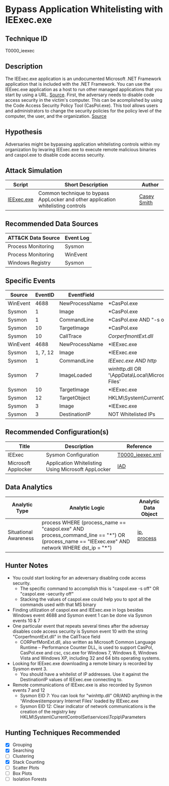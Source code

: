 # Bypass Application Whitelisting with IEExec.exe
## Technique ID
T0000_ieexec


## Description
The IEExec.exe application is an undocumented Microsoft .NET Framework application that is included with the .NET Framework. You can use the IEExec.exe application as a host to run other managed applications that you start by using a URL. [Source](https://support.microsoft.com/en-us/help/822485/how-to-debug-managed-client-applications-that-are-started-by-using-a-url-in-visual-studio-net-or-in-visual-studio-2005). First, the adversary needs to disable code access security in the victim's computer. This can be acomplished by using the Code Access Security Policy Tool (CasPol.exe). This tool allows users and administrators to change the security policies for the policy level of the computer, the user, and the organization. [Source](https://msdn.microsoft.com/en-us/library/cb6t8dtz(v=vs.100).aspx)


## Hypothesis
Adversaries might be bypassing application whitelisting controls within my organization by levaring IEExec.exe to execute remote malicious binaries and caspol.exe to disable code access security.  


## Attack Simulation

| Script  | Short Description | Author | 
|---------|---------|---------|
| [IEExec.exe](https://room362.com/post/2014/2014-01-16-application-whitelist-bypass-using-ieexec-dot-exe/)| Common technique to bypass AppLocker and other application whitelisting controls | [Casey Smith](https://room362.com/post/2014/2014-01-16-application-whitelist-bypass-using-ieexec-dot-exe/) |

## Recommended Data Sources

| ATT&CK Data Source | Event Log |
|---------|---------|
|Process Monitoring| Sysmon|
|Process Monitoring| WinEvent| 
|Windows Registry| Sysmon|

## Specific Events

| Source | EventID | EventField | Details | Reference | 
|--------|---------|-------|---------|-----------| 
| WinEvent| 4688 | NewProcessName | *CasPol.exe | [Cyb3rWard0g](https://twitter.com/Cyb3rWard0g) |
| Sysmon | 1 | Image | *CasPol.exe | [Cyb3rWard0g](https://twitter.com/Cyb3rWard0g) |
| Sysmon | 1 | CommandLine | *CasPol.exe AND "-s off" | [Cyb3rWard0g](https://twitter.com/Cyb3rWard0g) |
| Sysmon | 10 | TargetImage | *CasPol.exe | [Cyb3rWard0g](https://twitter.com/Cyb3rWard0g) |
| Sysmon | 10 | CallTrace | *CorperfmontExt.dll* | [Cyb3rWard0g](https://twitter.com/Cyb3rWard0g) |
| WinEvent | 4688 | NewProcessName | *IEExec.exe | [Cyb3rWard0g](https://twitter.com/Cyb3rWard0g) |
| Sysmon | 1, 7, 12 | Image | *IEExec.exe | [Cyb3rWard0g](https://twitter.com/Cyb3rWard0g) |
| Sysmon | 1 | CommandLine | *IEExec.exe AND http* | [Cyb3rWard0g](https://twitter.com/Cyb3rWard0g) |
| Sysmon | 7 | ImageLoaded | winhttp.dll OR '\AppData\Local\Microsoft\Windows\Temporary Internet Files\' | [Cyb3rWard0g](https://twitter.com/Cyb3rWard0g) |
| Sysmon | 10 | TargetImage | *IEExec.exe | [Cyb3rWard0g](https://twitter.com/Cyb3rWard0g) |
| Sysmon | 12 | TargetObject | HKLM\System\CurrentControlSet\services\Tcpip\Parameters | [Cyb3rWard0g](https://twitter.com/Cyb3rWard0g) |
| Sysmon | 3 | Image | *IEExec.exe | [Cyb3rWard0g](https://twitter.com/Cyb3rWard0g) |
| Sysmon | 3 | DestinationIP | NOT Whitelisted IPs | [Cyb3rWard0g](https://twitter.com/Cyb3rWard0g) |


## Recommended Configuration(s)
| Title | Description | Reference|
|---------|---------|---------|
| IEExec | Sysmon Configuration | [T0000_ieexec.xml](https://github.com/Cyb3rWard0g/ThreatHunter-Playbook/blob/master/attack_matrix/windows/sysmon_configs/T0000_ieexec.xml)|
| Microsoft Applocker | Application Whitelisting Using Microsoft AppLocker | [IAD](https://www.iad.gov/iad/library/ia-guidance/tech-briefs/application-whitelisting-using-microsoft-applocker.cfm)

## Data Analytics 

| Analytic Type  | Analytic Logic | Analytic Data Object |
|--------|---------|---------|
| Situational Awareness | process WHERE (process\_name == "caspol.exe" AND process\_command\_line == "*") OR (process\_name == "IEExec.exe" AND network WHERE dst_ip = "\*")   | [ip](https://github.com/bfuzzy/OSSEM/blob/master/detection_data_model/data_objects/ip.md), [process](https://github.com/bfuzzy/OSSEM/blob/master/detection_data_model/data_objects/process.md) | 


## Hunter Notes
* You could start looking for an adeversary disabling code access security.
  * The specific command to accomplish this is "caspol.exe -s off" OR "caspol.exe -security off"
  * Stacking the values of caspol.exe could help you to spot all the commands used with that MS binary
* Finding utilization of caspol.exe and IEExec.exe in logs besides Windows event 4688 and Sysmon event 1 can be done via Sysmon events 10 & 7
* One particular event that repeats several times after the adversay disables code access security is Sysmon event 10 with the string "CorperfmontExt.dll" in the CallTrace field
  * CORPerfMonExt.dll, also written as Microsoft Common Language Runtime – Performance Counter DLL, is used to support CasPol, CasPol.exe and csc, csc.exe for Windows 7, Windows 8, Windows Vista and Windows XP, including 32 and 64 bits operating systems.
* Looking for IEExec.exe downloading a remote binary is recorded by Sysmon event 3.
  * You should have a whitelist of IP addresses. Use it against the DestinationIP values of IEExec.exe connecting to.
* Remote communications of IEExec.exe is also recorded by Sysmon events 7 and 12
  * Sysmon EID 7: You can look for "winhttp.dll" OR/AND anything in the 'Windows\temporary Internet Files\' loaded by IEExec.exe
  * Sysmon EID 12: Clear indicator of network communications is the creation of the registry key  HKLM\System\CurrentControlSet\services\Tcpip\Parameters



## Hunting Techniques Recommended

- [x] Grouping
- [x] Searching
- [ ] Clustering
- [x] Stack Counting
- [ ] Scatter Plots
- [ ] Box Plots
- [ ] Isolation Forests

